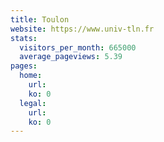 ```yaml
---
title: Toulon
website: https://www.univ-tln.fr
stats:
  visitors_per_month: 665000
  average_pageviews: 5.39
pages:
  home: 
    url: 
    ko: 0
  legal: 
    url: 
    ko: 0
---
```

